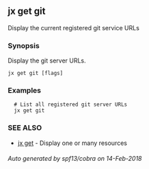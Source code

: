 ## jx get git

Display the current registered git service URLs

### Synopsis


Display the git server URLs.

```
jx get git [flags]
```

### Examples

```
  # List all registered git server URLs
  jx get git
```

### SEE ALSO
* [jx get](jx_get.md)	 - Display one or many resources

###### Auto generated by spf13/cobra on 14-Feb-2018
